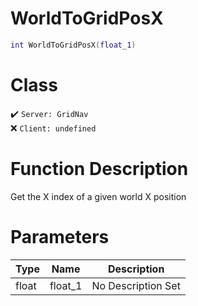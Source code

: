 # WorldToGridPosX
```lua
int WorldToGridPosX(float_1)
```
# Class
✔️ `Server: GridNav`  
❌ `Client: undefined`  

# Function Description
Get the X index of a given world X position
# Parameters
Type|Name|Description
--|--|--
float|float_1|No Description Set
